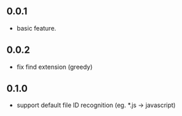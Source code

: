 ## 0.0.1

* basic feature.

## 0.0.2

* fix find extension (greedy)

## 0.1.0

* support default file ID recognition (eg. *.js -> javascript)
